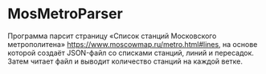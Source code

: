 # MosMetroParser
Программа парсит страницу «Список станций Московского метрополитена» https://www.moscowmap.ru/metro.html#lines, на основе которой создаёт JSON-файл со списками станций, линий и пересадок. Затем читает файл и выводит количество станций на каждой ветке.
